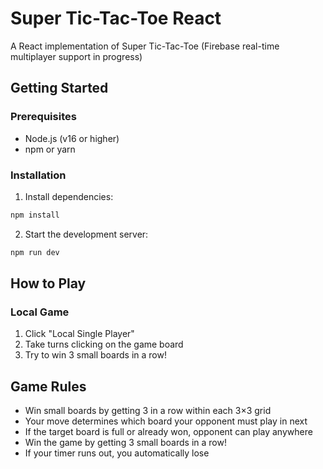 # Super Tic-Tac-Toe React

A React implementation of Super Tic-Tac-Toe (Firebase real-time multiplayer support in progress)

## Getting Started

### Prerequisites

- Node.js (v16 or higher)
- npm or yarn

### Installation

1. Install dependencies:
```bash
npm install
```

2. Start the development server:
```bash
npm run dev
```

## How to Play

### Local Game
1. Click "Local Single Player"
2. Take turns clicking on the game board
3. Try to win 3 small boards in a row!


## Game Rules

- Win small boards by getting 3 in a row within each 3×3 grid
- Your move determines which board your opponent must play in next
- If the target board is full or already won, opponent can play anywhere
- Win the game by getting 3 small boards in a row!
- If your timer runs out, you automatically lose




